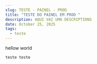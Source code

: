 ```yaml
---
slug: TESTE - PAINEL - PROD
title: "TESTE DO PAINEL EM PROD "
description: AQUI VAI UMA DESCRIPTIONS
date: October 25, 2025
tags:
  - teste
---
```

hellow world 



```
teste teste
```
